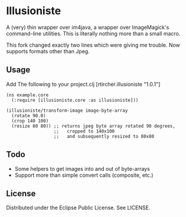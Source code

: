 # Illusioniste

A (very) thin wrapper over im4java, a wrapper over ImageMagick's command-line utilities. This is literally nothing more than a small macro.

This fork changed exactly two lines which were giving me trouble. Now supports formats other than Jpeg.

## Usage

Add The following to your project.clj
    [rtircher.illusioniste "1.0.1"]

    (ns example.core
      (:require [illusioniste.core :as illusioniste]))

    (illusioniste/transform-image image-byte-array
      (rotate 90.0)
      (crop 140 100)
      (resize 80 80)) ;; returns jpeg byte array rotated 90 degrees,
                      ;;   cropped to 140x100
                      ;;   and subsequently resized to 80x80

## Todo

* Some helpers to get images into and out of byte-arrays
* Support more than simple convert calls (composite, etc.)

## License

Distributed under the Eclipse Public License. See LICENSE.
